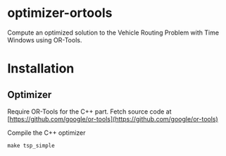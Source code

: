 optimizer-ortools
===================

Compute an optimized solution to the Vehicle Routing Problem with Time Windows using OR-Tools.

Installation
============

## Optimizer

Require OR-Tools for the C++ part. Fetch source code at [https://github.com/google/or-tools](https://github.com/google/or-tools)

Compile the C++ optimizer

    make tsp_simple
